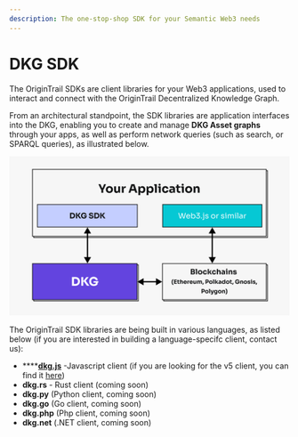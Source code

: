 ```yaml
---
description: The one-stop-shop SDK for your Semantic Web3 needs
---
```


# DKG SDK

The OriginTrail SDKs are client libraries for your Web3 applications, used to interact and connect with the OriginTrail Decentralized Knowledge Graph.

From an architectural standpoint, the SDK libraries are application interfaces into the DKG, enabling you to create and manage **DKG Asset graphs** through your apps, as well as perform network queries (such as search, or SPARQL queries), as illustrated below.&#x20;

![The interplay between your app, DKG and blockchains](<../../.gitbook/assets/image (7).png>)



The OriginTrail SDK libraries are being built in various languages, as listed below (if you are interested in building a language-specifc client, contact us):

* ****[**dkg.js**](dkg-v6-js-client.md) -Javascript client (if you are looking for the v5 client, you can find it [here](https://github.com/OriginTrail/dkg-client))
* **dkg.rs** - Rust client (coming soon)
* **dkg.py** (Python client, coming soon)
* **dkg.go** (Go client, coming soon)
* **dkg.php** (Php client, coming soon)
* **dkg.net** (.NET client, coming soon)
